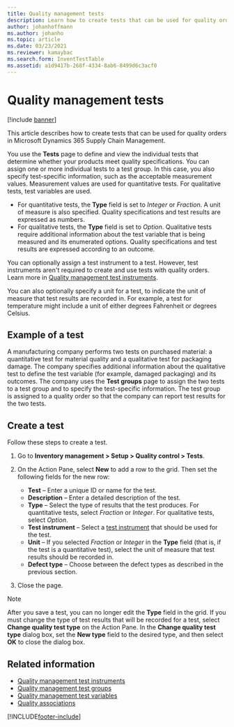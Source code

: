 ```yaml
---
title: Quality management tests
description: Learn how to create tests that can be used for quality orders in Microsoft Dynamics 365 Supply Chain Management, including test examples.
author: johanhoffmann
ms.author: johanho
ms.topic: article
ms.date: 03/23/2021
ms.reviewer: kamaybac
ms.search.form: InventTestTable
ms.assetid: a1d9417b-268f-4334-8ab6-8499d6c3acf0
---
```


# Quality management tests

[!include [banner](../includes/banner.md)]

This article describes how to create tests that can be used for quality orders in Microsoft Dynamics 365 Supply Chain Management.

You use the **Tests** page to define and view the individual tests that determine whether your products meet quality specifications. You can assign one or more individual tests to a test group. In this case, you also specify test-specific information, such as the acceptable measurement values. Measurement values are used for quantitative tests. For qualitative tests, test variables are used.

- For quantitative tests, the **Type** field is set to *Integer* or *Fraction*. A unit of measure is also specified. Quality specifications and test results are expressed as numbers.
- For qualitative tests, the **Type** field is set to *Option*. Qualitative tests require additional information about the test variable that is being measured and its enumerated options. Quality specifications and test results are expressed according to an outcome.

You can optionally assign a test instrument to a test. However, test instruments aren't required to create and use tests with quality orders. Learn more in [Quality management test instruments](quality-test-instruments.md).

You can also optionally specify a unit for a test, to indicate the unit of measure that test results are recorded in. For example, a test for temperature might include a unit of either degrees Fahrenheit or degrees Celsius.

## Example of a test

A manufacturing company performs two tests on purchased material: a quantitative test for material quality and a qualitative test for packaging damage. The company specifies additional information about the qualitative test to define the test variable (for example, damaged packaging) and its outcomes. The company uses the **Test groups** page to assign the two tests to a test group and to specify the test-specific information. The test group is assigned to a quality order so that the company can report test results for the two tests.

## Create a test

Follow these steps to create a test.

1. Go to **Inventory management \> Setup \> Quality control \> Tests**.
1. On the Action Pane, select **New** to add a row to the grid. Then set the following fields for the new row:

    - **Test** – Enter a unique ID or name for the test.
    - **Description** – Enter a detailed description of the test.
    - **Type** – Select the type of results that the test produces. For quantitative tests, select *Fraction* or *Integer*. For qualitative tests, select *Option*.
    - **Test instrument** – Select a [test instrument](quality-test-instruments.md) that should be used for the test.
    - **Unit** – If you selected *Fraction* or *Integer* in the **Type** field (that is, if the test is a quantitative test), select the unit of measure that test results should be recorded in.
    - **Defect type** – Choose between the defect types as described in the previous section. <!-- KFM: Give a little more detail and link to [Acceptance sampling (preview)](quality-acceptance-sampling.md) -->

1. Close the page.

> [!NOTE]
> After you save a test, you can no longer edit the **Type** field in the grid. If you must change the type of test results that will be recorded for a test, select **Change quality test type** on the Action Pane. In the **Change quality test type** dialog box, set the **New type** field to the desired type, and then select **OK** to close the dialog box.

## Related information

- [Quality management test instruments](quality-test-instruments.md)
- [Quality management test groups](quality-test-groups.md)
- [Quality management test variables](quality-test-variables.md)
- [Quality associations](quality-associations.md)

[!INCLUDE[footer-include](../../includes/footer-banner.md)]
